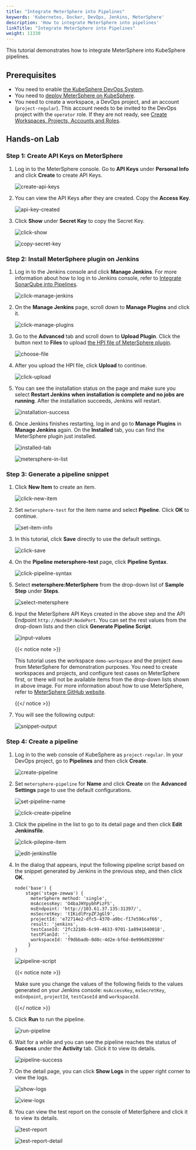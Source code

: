 ```yaml
---
title: "Integrate MeterSphere into Pipelines"
keywords: 'Kubernetes, Docker, DevOps, Jenkins, MeterSphere'
description: 'How to integrate MeterSphere into pipelines'
linkTitle: "Integrate MeterSphere into Pipelines"
weight: 11330
---
```


This tutorial demonstrates how to integrate MeterSphere into KubeSphere pipelines.

## Prerequisites

- You need to enable [the KubeSphere DevOps System](../../../pluggable-components/devops/).
- You need to [deploy MeterSphere on KubeSphere](../../../application-store/external-apps/deploy-metersphere/).
- You need to create a workspace, a DevOps project, and an account (`project-regular`). This account needs to be invited to the DevOps project with the `operator` role. If they are not ready, see [Create Workspaces, Projects, Accounts and Roles](../../../quick-start/create-workspace-and-project/).

## Hands-on Lab

### Step 1: Create API Keys on MeterSphere

1. Log in to the MeterSphere console. Go to **API Keys** under **Personal Info** and click **Create** to create API Keys.

   ![create-api-keys](/images/docs/devops-user-guide/tool-integration/integrate-metersphere/create-api-keys.PNG)

2. You can view the API Keys after they are created. Copy the **Access Key**.

   ![api-key-created](/images/docs/devops-user-guide/tool-integration/integrate-metersphere/api-key-created.PNG)

3. Click **Show** under **Secret Key** to copy the Secret Key.

   ![click-show](/images/docs/devops-user-guide/tool-integration/integrate-metersphere/click-show.PNG)

   ![copy-secret-key](/images/docs/devops-user-guide/tool-integration/integrate-metersphere/copy-secret-key.PNG)

### Step 2: Install MeterSphere plugin on Jenkins

1. Log in to the Jenkins console and click **Manage Jenkins**. For more information about how to log in to Jenkins console, refer to [Integrate SonarQube into Pipelines](../sonarqube/#step-5-add-the-sonarqube-server-to-jenkins).

   ![click-manage-jenkins](/images/docs/devops-user-guide/tool-integration/integrate-metersphere/click-manage-jenkins.PNG)

2. On the **Manage Jenkins** page, scroll down to **Manage Plugins** and click it.

   ![click-manage-plugins](/images/docs/devops-user-guide/tool-integration/integrate-metersphere/click-manage-plugins.PNG)

3. Go to the **Advanced** tab and scroll down to **Upload Plugin**. Click the button next to **Files** to upload [the HPI file of MeterSphere plugin](https://github.com/metersphere/jenkins-plugin/releases/download/v1.7.3/metersphere-jenkins-plugin-v1.7.3.hpi).

   ![choose-file](/images/docs/devops-user-guide/tool-integration/integrate-metersphere/choose-file.PNG)

4. After you upload the HPI file, click **Upload** to continue.

   ![click-upload](/images/docs/devops-user-guide/tool-integration/integrate-metersphere/click-upload.PNG)

5. You can see the installation status on the page and make sure you select **Restart Jenkins when installation is complete and no jobs are running**. After the installation succeeds, Jenkins will restart.

   ![installation-success](/images/docs/devops-user-guide/tool-integration/integrate-metersphere/installation-success.PNG)

6. Once Jenkins finishes restarting, log in and go to **Manage Plugins** in **Manage Jenkins** again. On the **Installed** tab, you can find the MeterSphere plugin just installed.

   ![installed-tab](/images/docs/devops-user-guide/tool-integration/integrate-metersphere/installed-tab.PNG)

   ![metersphere-in-list](/images/docs/devops-user-guide/tool-integration/integrate-metersphere/metersphere-in-list.PNG)

### Step 3: Generate a pipeline snippet

1. Click **New Item** to create an item.

   ![click-new-item](/images/docs/devops-user-guide/tool-integration/integrate-metersphere/click-new-item.PNG)

2. Set `metersphere-test` for the item name and select **Pipeline**. Click **OK** to continue.

   ![set-item-info](/images/docs/devops-user-guide/tool-integration/integrate-metersphere/set-item-info.PNG)

3. In this tutorial, click **Save** directly to use the default settings.

   ![click-save](/images/docs/devops-user-guide/tool-integration/integrate-metersphere/click-save.PNG)

4. On the **Pipeline metersphere-test** page, click **Pipeline Syntax**.

   ![click-pipeline-syntax](/images/docs/devops-user-guide/tool-integration/integrate-metersphere/click-pipeline-syntax.PNG)

5. Select **metersphere:MeterSphere** from the drop-down list of **Sample Step** under **Steps**.

   ![select-metersphere](/images/docs/devops-user-guide/tool-integration/integrate-metersphere/select-metersphere.PNG)

6. Input the MeterSphere API Keys created in the above step and the API Endpoint `http://NodeIP:NodePort`. You can set the rest values from the drop-down lists and then click **Generate Pipeline Script**.

   ![input-values](/images/docs/devops-user-guide/tool-integration/integrate-metersphere/input-values.PNG)

   {{< notice note >}}

   This tutorial uses the workspace `demo-workspace` and the project `demo` from MeterSphere for demonstration purposes. You need to create workspaces and projects, and configure test cases on MeterSphere first, or there will not be available items from the drop-down lists shown in above image. For more information about how to use MeterSphere, refer to [MeterSphere GitHub website](https://github.com/metersphere/metersphere/blob/master/README-EN.md).

   {{</ notice >}}

7. You will see the following output:

   ![snippet-output](/images/docs/devops-user-guide/tool-integration/integrate-metersphere/snippet-output.PNG)

### Step 4: Create a pipeline

1. Log in to the web console of KubeSphere as `project-regular`. In your DevOps project, go to **Pipelines** and then click **Create**.

   ![create-pipeline](/images/docs/devops-user-guide/tool-integration/integrate-metersphere/create-pipeline.PNG)

2. Set `metersphere-pipeline` for **Name** and click **Create** on the **Advanced Settings** page to use the default configurations.

   ![set-pipeline-name](/images/docs/devops-user-guide/tool-integration/integrate-metersphere/set-pipeline-name.PNG)

   ![click-create-pipeline](/images/docs/devops-user-guide/tool-integration/integrate-metersphere/click-create-pipeline.PNG)

3. Click the pipeline in the list to go to its detail page and then click **Edit Jenkinsfile**.

   ![click-pilepine-item](/images/docs/devops-user-guide/tool-integration/integrate-metersphere/click-pilepine-item.PNG)

   ![edit-jenkinsfile](/images/docs/devops-user-guide/tool-integration/integrate-metersphere/edit-jenkinsfile.PNG)

4. In the dialog that appears, input the following pipeline script based on the snippet generated by Jenkins in the previous step, and then click **OK**.

   ```
   node('base') {
       stage('stage-zewwa') {
         meterSphere method: 'single',
         msAccessKey: 'O4baJHYpybhPizFS',
         msEndpoint: 'http://103.61.37.135:31397/',
         msSecretKey: 'tIKidlPrpZFJgGl9',
         projectId: 'e72714e2-dfc5-4370-a9bc-f17e596caf66',
         result: 'jenkins',
         testCaseId: '2fc3210b-6c99-4633-9701-1a8941640018',
         testPlanId: '',
         workspaceId: 'f9dbbadb-0d0c-4d2e-bf6d-0e996d92899d'
        }
   }
   ```

   ![pipeline-script](/images/docs/devops-user-guide/tool-integration/integrate-metersphere/pipeline-script.PNG)

   {{< notice note >}}

   Make sure you change the values of the following fields to the values generated on your Jenkins console: `msAccessKey`, `msSecretKey`, `msEndpoint`, `projectId`, `testCaseId` and `workspaceId`.

   {{</ notice >}}

5. Click **Run** to run the pipeline.

   ![run-pipeline](/images/docs/devops-user-guide/tool-integration/integrate-metersphere/run-pipeline.PNG)

6. Wait for a while and you can see the pipeline reaches the status of **Success** under the **Activity** tab. Click it to view its details.

   ![pipeline-success](/images/docs/devops-user-guide/tool-integration/integrate-metersphere/pipeline-success.PNG)

7. On the detail page, you can click **Show Logs** in the upper right corner to view the logs.

   ![show-logs](/images/docs/devops-user-guide/tool-integration/integrate-metersphere/show-logs.PNG)

   ![view-logs](/images/docs/devops-user-guide/tool-integration/integrate-metersphere/view-logs.PNG)
   
8. You can view the test report on the console of MeterSphere and click it to view its details.

   ![test-report](/images/docs/devops-user-guide/tool-integration/integrate-metersphere/test-report.PNG)

   ![test-report-detail](/images/docs/devops-user-guide/tool-integration/integrate-metersphere/test-report-detail.PNG)